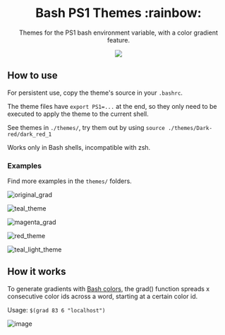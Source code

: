 <h1 align="center">
  Bash PS1 Themes :rainbow: 
</h1>

<p align="center">
Themes for the PS1 bash environment variable, with a color gradient feature.
</p>
<p align="center">
    <img src="https://raw.githubusercontent.com/showlet/bash_ps1_themes/master/photos/magenta_gradient3.png"/>
</p>
  
## How to use

For persistent use, copy the theme's source in your `.bashrc`.

The theme files have `export PS1=...` at the end, so they only need to be executed to apply the theme to the current shell.

See themes in `./themes/`, try them out by using `source ./themes/Dark-red/dark_red_1`

Works only in Bash shells, incompatible with zsh.

### Examples
Find more examples in the `themes/` folders.

![original_grad](https://raw.githubusercontent.com/showlet/bash_ps1_themes/master/photos/original_gradient.png)

![teal_theme](https://raw.githubusercontent.com/showlet/bash_ps1_themes/master/photos/teal_theme1.png)

![magenta_grad](https://raw.githubusercontent.com/showlet/bash_ps1_themes/master/photos/magenta_gradient3.png)

![red_theme](https://user-images.githubusercontent.com/8711020/142965044-cfb09fba-b78a-4acd-9e0c-91fab0c0126c.png)

![teal_light_theme](https://user-images.githubusercontent.com/8711020/142966562-12f60fbc-15f8-4e5f-a78e-5b6c177cac06.png)

## How it works

To generate gradients with [Bash colors](https://misc.flogisoft.com/bash/tip_colors_and_formatting#colors1), the grad() function spreads x consecutive color ids across a word, starting at a certain color id. 

Usage: `$(grad 83 6 "localhost")` 

![image](https://user-images.githubusercontent.com/8711020/142923686-7d3c7072-3afe-46c1-a846-f7229b726c6f.png)
